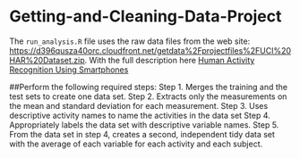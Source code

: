 # Getting-and-Cleaning-Data-Project
The `run_analysis.R` file uses the raw data files from the web site:
https://d396qusza40orc.cloudfront.net/getdata%2Fprojectfiles%2FUCI%20HAR%20Dataset.zip.
With the full description here [Human Activity Recognition Using Smartphones](http://archive.ics.uci.edu/ml/datasets/Human+Activity+Recognition+Using+Smartphones)

##Perform the following required steps:
 Step 1. Merges the training and the test sets to create one data set. 
 Step 2. Extracts only the measurements on the mean and standard deviation for each measurement.
 Step 3. Uses descriptive activity names to name the activities in the data set
 Step 4. Appropriately labels the data set with descriptive variable names.
 Step 5. From the data set in step 4, creates a second, independent tidy data set with the
	       average of each variable for each activity and each subject.
